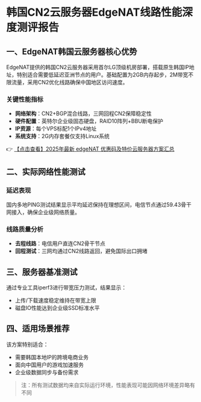 # 韩国CN2云服务器EdgeNAT线路性能深度测评报告

## 一、EdgeNAT韩国云服务器核心优势
EdgeNAT提供的韩国CN2云服务器采用首尔LG顶级机房部署，搭载原生韩国IP地址，特别适合需要低延迟亚洲节点的用户。基础配置为2GB内存起步，2M带宽不限流量，采用CN2优化线路确保中国地区访问速度。

### 关键性能指标
- **网络架构**：CN2+BGP混合线路，三网回程CN2保障稳定性
- **硬件配置**：英特尔企业级固态硬盘，RAID10阵列+BBU断电保护
- **IP资源**：每个VPS标配1个IPv4地址
- **系统支持**：2G内存套餐仅支持Linux系统

👉 [【点击查看】2025年最新 edgeNAT 优惠码及特价云服务器方案汇总](https://bit.ly/edgenat)

## 二、实际网络性能测试
### 延迟表现
国内多地PING测试结果显示平均延迟保持在理想区间，电信节点通过59.43骨干网接入，确保企业级网络质量。

### 线路质量分析
- **去程线路**：电信用户直连CN2骨干节点
- **回程测试**：三网均通过CN2线路返回，避免国际出口拥堵

## 三、服务器基准测试
通过专业工具iperf3进行带宽压力测试，结果显示：
- 上传/下载速度稳定维持在带宽上限
- 磁盘IO性能达到企业级SSD标准水平

## 四、适用场景推荐
该方案特别适合：
- 需要韩国本地IP的跨境电商业务
- 面向中国用户的游戏加速服务
- 企业级数据同步与备份需求

> 注：所有测试数据均来自实际运行环境，性能表现可能因网络环境差异略有不同